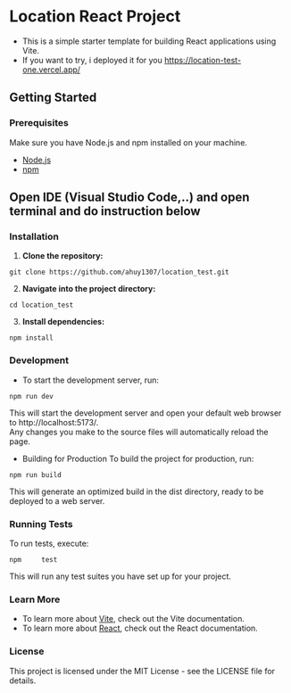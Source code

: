 # Location React Project

- This is a simple starter template for building React applications using Vite. </br>
- If you want to try, i deployed it for you https://location-test-one.vercel.app/

## Getting Started

### Prerequisites

Make sure you have Node.js and npm installed on your machine.

- [Node.js](https://nodejs.org/)
- [npm](https://www.npmjs.com/get-npm)

## Open IDE (Visual Studio Code,..) and open terminal and do instruction below

### Installation

1. **Clone the repository:**
```
git clone https://github.com/ahuy1307/location_test.git
```
2. **Navigate into the project directory:**
````
cd location_test
````
3. **Install dependencies:**
```
npm install
```
### Development
- To start the development server, run:
```
npm run dev
```
This will start the development server and open your default web browser to http://localhost:5173/. </br>
Any changes you make to the source files will automatically reload the page.

- Building for Production
To build the project for production, run:
```
npm run build
```
This will generate an optimized build in the dist directory, ready to be deployed to a web server.

### Running Tests
To run tests, execute:
```
npm     test
```
This will run any test suites you have set up for your project.

### Learn More
- To learn more about [Vite](https://vitejs.dev/), check out the Vite documentation.
- To learn more about [React](https://react.dev/), check out the React documentation.

### License
This project is licensed under the MIT License - see the LICENSE file for details.
